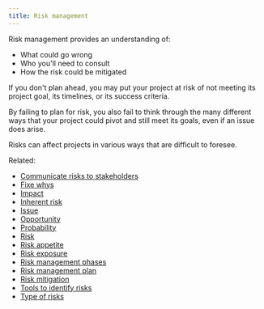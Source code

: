 ```yaml
---
title: Risk management
---
```

Risk management provides an understanding of:
- What could go wrong
- Who you'll need to consult
- How the risk could be mitigated

If you don't plan ahead, you may put your project at risk of not meeting its project goal, its timelines, or its success criteria. 

By failing to plan for risk, you also fail to think through the many different ways that your project could pivot and still meet its goals, even if an issue does arise.

Risks can affect projects in various ways that are difficult to foresee. 

Related:
- [Communicate risks to stakeholders](project-planning/risk-management/communicate-risks-to-stakeholders.md)
- [Fixe whys](project-planning/risk-management/fixe-whys.md)
- [Impact](project-planning/risk-management/impact.md)
- [Inherent risk](project-planning/risk-management/inherent-risk.md)
- [Issue](project-planning/risk-management/issue.md)
- [Opportunity](project-planning/risk-management/opportunity.md)
- [Probability](project-planning/risk-management/probability.md)
- [Risk](project-planning/risk-management/risk.md)
- [Risk appetite](project-planning/risk-management/risk-appetite.md)
- [Risk exposure](project-planning/risk-management/risk-exposure.md)
- [Risk management phases](project-planning/risk-management/risk-management-phases.md)
- [Risk management plan](project-planning/risk-management/risk-management-plan.md)
- [Risk mitigation](project-planning/risk-management/risk-mitigation.md)
- [Tools to identify risks](project-planning/risk-management/tools-to-identify-risks.md)
- [Type of risks](project-planning/risk-management/type-of-risks.md)
